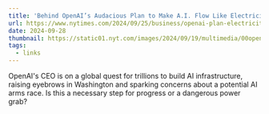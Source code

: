 ```yaml
---
title: 'Behind OpenAI’s Audacious Plan to Make A.I. Flow Like Electricity'
url: https://www.nytimes.com/2024/09/25/business/openai-plan-electricity.html
date: 2024-09-28
thumbnail: https://static01.nyt.com/images/2024/09/19/multimedia/00openai-chips-jhzb/00openai-chips-jhzb-facebookJumbo.jpg
tags:
  - links
---
```


OpenAI's CEO is on a global quest for trillions to build AI infrastructure, raising eyebrows in Washington and sparking concerns about a potential AI arms race. Is this a necessary step for progress or a dangerous power grab?
